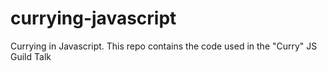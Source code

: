 # currying-javascript
Currying in Javascript. This repo contains the code used in the "Curry" JS Guild Talk

